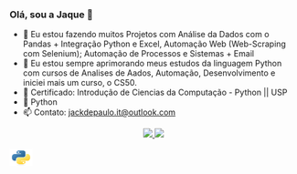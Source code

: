 ### Olá, sou a Jaque 👋


- 🔭 Eu estou fazendo muitos Projetos com Análise da Dados com o Pandas + Integração Python e Excel, Automação Web (Web-Scraping com Selenium); Automação de Processos e Sistemas + Email
- 🌱 Eu estou sempre aprimorando meus estudos da linguagem Python com cursos de Analises de Aados, Automação, Desenvolvimento e iniciei mais um curso, o CS50.
- 🤔 Certificado: Introdução de Ciencias da Computação - Python || USP
- 💬 Python
- 📫 Contato: jackdepaulo.it@outlook.com
 
<div align="center">
  <a href="https://github.com/jackdepaulo">
  <img height="150em" src="https://github-readme-stats.vercel.app/api?username=jackdepaulo&show_icons=true&theme=dracula&include_all_commits=true&count_private=true"/>
  <img height="150em" src="https://github-readme-stats.vercel.app/api/top-langs/?username=jackdepaulo&layout=compact&langs_count=7&theme=dracula"/>
</div>
  
<div style="display: inline_block"><br>
   <img align="center" alt="Rafa-Python" height="30" width="40" src="https://raw.githubusercontent.com/devicons/devicon/master/icons/python/python-original.svg">
</div>
  
  
